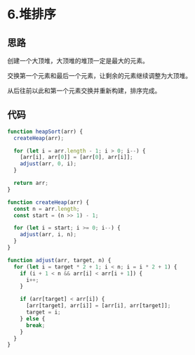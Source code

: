 # 6.堆排序

## 思路

创建一个大顶堆，大顶堆的堆顶一定是最大的元素。

交换第一个元素和最后一个元素，让剩余的元素继续调整为大顶堆。

从后往前以此和第一个元素交换并重新构建，排序完成。

## 代码

~~~js
function heapSort(arr) {
  createHeap(arr);

  for (let i = arr.length - 1; i > 0; i--) {
    [arr[i], arr[0]] = [arr[0], arr[i]];
    adjust(arr, 0, i);
  }

  return arr;
}

function createHeap(arr) {
  const n = arr.length;
  const start = (n >> 1) - 1;

  for (let i = start; i >= 0; i--) {
    adjust(arr, i, n);
  }
}

function adjust(arr, target, n) {
  for (let i = target * 2 + 1; i < n; i = i * 2 + 1) {
    if (i + 1 < n && arr[i] < arr[i + 1]) {
      i++;
    }

    if (arr[target] < arr[i]) {
      [arr[target], arr[i]] = [arr[i], arr[target]];
      target = i;
    } else {
      break;
    }
  }
}
~~~

